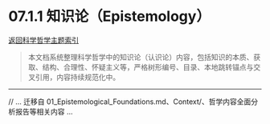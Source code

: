 
# 07.1.1 知识论（Epistemology）

[返回科学哲学主题索引](./README.md)

> 本文档系统整理科学哲学中的知识论（认识论）内容，包括知识的本质、获取、结构、合理性、怀疑主义等，严格树形编号、目录、本地跳转锚点与交叉引用，内容持续规范化中。

---

// ... 迁移自 01_Epistemological_Foundations.md、Context/、哲学内容全面分析报告等相关内容 ...
